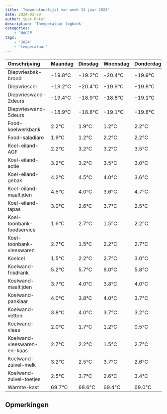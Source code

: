 ```yaml
---
title: 'Temperatuurlijst van week 13 jaar 2024'
date: 2024-03-29
author: Spar Pater
description: 'Themperatuur logboek'
categories:
    - 'HACCP'
tags:
    - '2024'
    - 'temperatuur'
---
```

|Omschrijving|Maandag|Dinsdag|Woensdag|Donderdag|Vrijdag|Zaterdag|Zondag|
|:---|:---|:---|:---|:---|:---|:---|:---|
|Diepvriesbak-brood|-19.8°C|-19.2°C|-20.4°C|-19.9°C|-19.8°C| | |
|Diepvriescel|-19.2°C|-20.4°C|-19.9°C|-19.8°C|-20.1°C| | |
|Diepvrieswand-2deurs|-19.4°C|-18.9°C|-18.8°C|-19.1°C|-19.8°C| | |
|Diepvrieswand-5deurs|-18.9°C|-18.8°C|-19.1°C|-19.8°C|-18.8°C| | |
|Food-koelwerkbank|2.2°C|1.9°C|1.2°C|2.2°C|2.2°C| | |
|Food-saladiare|1.9°C|1.2°C|2.2°C|2.2°C|2.5°C| | |
|Koel-eiland-AGF|2.2°C|3.2°C|3.2°C|3.5°C|3.0°C| | |
|Koel-eiland-actie|3.2°C|3.2°C|3.5°C|3.0°C|2.6°C| | |
|Koel-eiland-gebak|4.2°C|4.5°C|4.0°C|3.6°C|4.7°C| | |
|Koel-eiland-maaltijden|4.5°C|4.0°C|3.6°C|4.7°C|3.5°C| | |
|Koel-eiland-tapas|3.0°C|2.6°C|3.7°C|2.5°C|3.2°C| | |
|Koel-toonbank-foodservice|1.6°C|2.7°C|1.5°C|2.2°C|2.7°C| | |
|Koel-toonbank-vleeswaren|2.7°C|1.5°C|2.2°C|2.7°C|3.0°C| | |
|Koelcel|1.5°C|2.2°C|2.7°C|3.0°C|2.8°C| | |
|Koelwand-frisdrank|5.2°C|5.7°C|6.0°C|5.8°C|6.0°C| | |
|Koelwand-maaltijden|3.7°C|4.0°C|3.8°C|4.0°C|3.7°C| | |
|Koelwand-panklaar|4.0°C|3.8°C|4.0°C|3.7°C|3.2°C| | |
|Koelwand-vetten|3.8°C|4.0°C|3.7°C|3.2°C|2.5°C| | |
|Koelwand-vlees|2.0°C|1.7°C|1.2°C|0.5°C|1.7°C| | |
|Koelwand-vleeswaren-en-kaas|2.7°C|2.2°C|1.5°C|2.7°C|1.6°C| | |
|Koelwand-zuivel-melk|3.2°C|2.5°C|3.7°C|2.6°C|3.4°C| | |
|Koelwand-zuivel-toetjes|2.5°C|3.7°C|2.6°C|3.4°C|3.0°C| | |
|Warmte-kast|69.7°C|68.6°C|69.4°C|69.0°C|69.5°C| | |

## Opmerkingen


